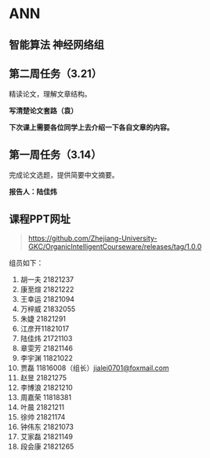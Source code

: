 # ANN
## 智能算法 神经网络组

## 第二周任务（3.21）
精读论文，理解文章结构。

**写清楚论文套路（袁）**

**下次课上需要各位同学上去介绍一下各自文章的内容。**

## 第一周任务（3.14）
完成论文选题，提供简要中文摘要。

**报告人：陆佳炜**

## 课程PPT网址

> https://github.com/Zhejiang-University-GKC/OrganicIntelligentCourseware/releases/tag/1.0.0

组员如下：
1. 胡一夫 21821237  
2. 康至煊 21821222  
3. 王幸运 21821094  
4. 万梓威 21832055  
5. 朱婕 21821291  
6. 江彦开11821017  
7. 陆佳炜 21721103  
8. 章雯芳 21821146  
9. 李宇渊 11821022  
10. 贾磊 11816008（组长）jialei0701@foxmail.com
11. 赵昱 21821275    
12. 李博浪 21821210  
13. 周嘉荣 11818381  
14. 叶晨 21821211
15. 徐帅 21821174
16. 钟伟东 21821073
17. 艾家磊 21821149
18. 段会康 21821265
